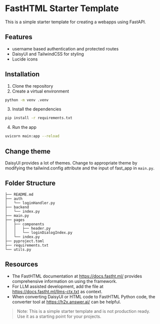 # FastHTML Starter Template

This is a simple starter template for creating a webapps using FastAPI.

## Features
- username based authentication and protected routes
- DaisyUI and TailwindCSS for styling
- Lucide icons


## Installation
1. Clone the repository
2. Create a virtual environment
```bash
python -m venv .venv
```
3. Install the dependencies
```bash
pip install -r requirements.txt
```
4. Run the app
```bash
uvicorn main:app --reload
```

## Change theme
DaisyUI provides a lot of themes. Change to appropriate theme by modifying the tailwind.config attribute and the input of fast_app in `main.py`.


## Folder Structure
```
├── README.md
├── auth
│   └── loginHandler.py
├── backend
│   └── index.py
├── main.py
├── pages
│   ├── components
│   │   ├── header.py
│   │   └── loginDialogIndex.py
│   └── index.py
├── pyproject.toml
├── requirements.txt
└── utils.py
```

## Resources
- The FastHTML documentation at https://docs.fastht.ml/ provides comprehensive information on using the framework.
- For LLM assisted development, add the file at https://docs.fastht.ml/llms-ctx.txt as context.
- When converting DaisyUI or HTML code to FastHTML Python code, the converter tool at https://h2x.answer.ai/ can be helpful.

> Note: This is a simple starter template and is not production ready. Use it as a starting point for your projects.

